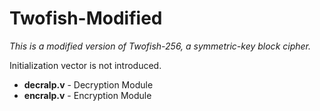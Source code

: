 # Twofish-Modified
*This is a modified version of Twofish-256, a symmetric-key block cipher.*

Initialization vector is not introduced.
- **decralp.v** - Decryption Module
- **encralp.v** - Encryption Module
